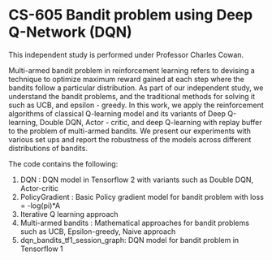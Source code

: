 # CS-605 Bandit problem using Deep Q-Network (DQN)

This independent study is performed under Professor Charles Cowan. 


Multi-armed bandit problem in reinforcement learning refers to devising a technique to optimize maximum reward gained at each step where the bandits follow a particular distribution. As part of our independent study, we understand the bandit problems, and the traditional methods for solving it such as UCB, and epsilon - greedy. In this work, we apply the reinforcement algorithms of classical Q-learning model and its variants of Deep Q-learning, Double DQN, Actor - critic, and deep Q-learning with replay buffer to the problem of multi-armed bandits. We present our experiments with various set ups and report the robustness of the models across different distributions of bandits. 


The code contains the following:
1. DQN : DQN model in Tensorflow 2 with variants such as Double DQN, Actor-critic
2. PolicyGradient : Basic Policy gradient model for bandit problem with loss = -log(pi)*A
3. Iterative Q learning approach
4. Multi-armed bandits : Mathematical approaches for bandit problems such as UCB, Epsilon-greedy, Naive approach
5. dqn_bandits_tf1_session_graph: DQN model for bandit problem in Tensorflow 1 
